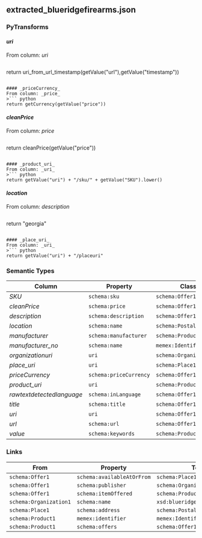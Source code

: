 ## extracted_blueridgefirearms.json

### PyTransforms
#### _uri_
From column: _uri_
>``` python
return uri_from_url_timestamp(getValue("url"),getValue("timestamp"))
```

#### _priceCurrency_
From column: _price_
>``` python
return getCurrency(getValue("price"))
```

#### _cleanPrice_
From column: _price_
>``` python
return cleanPrice(getValue("price"))
```

#### _product_uri_
From column: _uri_
>``` python
return getValue("uri") + "/sku/" + getValue("SKU").lower()
```

#### _location_
From column: _description_
>``` python
return "georgia"
```

#### _place_uri_
From column: _uri_
>``` python
return getValue("uri") + "/placeuri"
```


### Semantic Types
| Column | Property | Class |
|  ----- | -------- | ----- |
| _SKU_ | `schema:sku` | `schema:Offer1`|
| _cleanPrice_ | `schema:price` | `schema:Offer1`|
| _description_ | `schema:description` | `schema:Offer1`|
| _location_ | `schema:name` | `schema:PostalAddress1`|
| _manufacturer_ | `schema:manufacturer` | `schema:Product1`|
| _manufacturer_no_ | `schema:name` | `memex:Identifier1`|
| _organizationuri_ | `uri` | `schema:Organization1`|
| _place_uri_ | `uri` | `schema:Place1`|
| _priceCurrency_ | `schema:priceCurrency` | `schema:Offer1`|
| _product_uri_ | `uri` | `schema:Product1`|
| _rawtextdetectedlanguage_ | `schema:inLanguage` | `schema:Offer1`|
| _title_ | `schema:title` | `schema:Offer1`|
| _uri_ | `uri` | `schema:Offer1`|
| _url_ | `schema:url` | `schema:Offer1`|
| _value_ | `schema:keywords` | `schema:Product1`|


### Links
| From | Property | To |
|  --- | -------- | ---|
| `schema:Offer1` | `schema:availableAtOrFrom` | `schema:Place1`|
| `schema:Offer1` | `schema:publisher` | `schema:Organization1`|
| `schema:Offer1` | `schema:itemOffered` | `schema:Product1`|
| `schema:Organization1` | `schema:name` | `xsd:blueridgefirearms.com`|
| `schema:Place1` | `schema:address` | `schema:PostalAddress1`|
| `schema:Product1` | `memex:identifier` | `memex:Identifier1`|
| `schema:Product1` | `schema:offers` | `schema:Offer1`|
